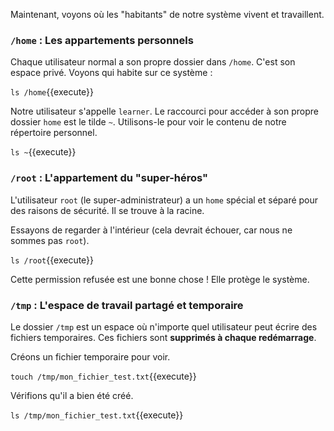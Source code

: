 Maintenant, voyons où les "habitants" de notre système vivent et travaillent.

### `/home` : Les appartements personnels

Chaque utilisateur normal a son propre dossier dans `/home`. C'est son espace privé. Voyons qui habite sur ce système :

`ls /home`{{execute}}

Notre utilisateur s'appelle `learner`. Le raccourci pour accéder à son propre dossier `home` est le tilde `~`. Utilisons-le pour voir le contenu de notre répertoire personnel.

`ls ~`{{execute}}

### `/root` : L'appartement du "super-héros"

L'utilisateur `root` (le super-administrateur) a un `home` spécial et séparé pour des raisons de sécurité. Il se trouve à la racine.

Essayons de regarder à l'intérieur (cela devrait échouer, car nous ne sommes pas `root`).

`ls /root`{{execute}}

Cette permission refusée est une bonne chose ! Elle protège le système.

### `/tmp` : L'espace de travail partagé et temporaire

Le dossier `/tmp` est un espace où n'importe quel utilisateur peut écrire des fichiers temporaires. Ces fichiers sont **supprimés à chaque redémarrage**.

Créons un fichier temporaire pour voir.

`touch /tmp/mon_fichier_test.txt`{{execute}}

Vérifions qu'il a bien été créé.

`ls /tmp/mon_fichier_test.txt`{{execute}}